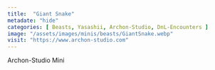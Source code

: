```yaml
---
title:  "Giant Snake"
metadate: "hide"
categories: [ Beasts, Yasashii, Archon-Studio, DnL-Encounters ]
image: "/assets/images/minis/beasts/GiantSnake.webp"
visit: "https://www.archon-studio.com"
---
```

Archon-Studio Mini